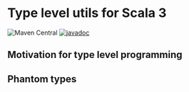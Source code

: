 # Type level utils for Scala 3

![Maven Central](https://img.shields.io/maven-central/v/com.perikov/typelevel_3) [![javadoc](https://javadoc.io/badge2/com.perikov/typelevel_3/javadoc.svg)](https://javadoc.io/doc/com.perikov/typelevel_3)

## Motivation for type level programming


## Phantom types
